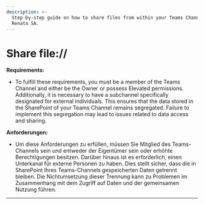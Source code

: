 ```yaml
---
description: >-
  Step-by-step guide on how to share files from within your Teams Channel at
  Renata SA.
---
```


# Share file://

**Requirements:**

* To fulfill these requirements, you must be a member of the Teams Channel and either be the Owner or possess Elevated permissions. Additionally, it is necessary to have a subchannel specifically designated for external individuals. This ensures that the data stored in the SharePoint of your Teams Channel remains segregated. Failure to implement this segregation may lead to issues related to data access and sharing.

**Anforderungen:**

* Um diese Anforderungen zu erfüllen, müssen Sie Mitglied des Teams-Channels sein und entweder der Eigentümer sein oder erhöhte Berechtigungen besitzen. Darüber hinaus ist es erforderlich, einen Unterkanal für externe Personen zu haben. Dies stellt sicher, dass die in SharePoint Ihres Teams-Channels gespeicherten Daten getrennt bleiben. Die Nichtumsetzung dieser Trennung kann zu Problemen im Zusammenhang mit dem Zugriff auf Daten und der gemeinsamen Nutzung führen.

***

<figure><img src="../../../.gitbook/assets/1 (1).png" alt=""><figcaption></figcaption></figure>

<figure><img src="../../../.gitbook/assets/2.png" alt=""><figcaption></figcaption></figure>

<figure><img src="../../../.gitbook/assets/3.png" alt=""><figcaption></figcaption></figure>

<figure><img src="../../../.gitbook/assets/4.png" alt=""><figcaption></figcaption></figure>

<figure><img src="../../../.gitbook/assets/4.1.png" alt=""><figcaption></figcaption></figure>

<figure><img src="../../../.gitbook/assets/5.png" alt=""><figcaption></figcaption></figure>

<figure><img src="../../../.gitbook/assets/6.png" alt=""><figcaption></figcaption></figure>

<figure><img src="../../../.gitbook/assets/7.png" alt=""><figcaption></figcaption></figure>

<figure><img src="../../../.gitbook/assets/8.png" alt=""><figcaption></figcaption></figure>

<figure><img src="../../../.gitbook/assets/9.png" alt=""><figcaption></figcaption></figure>

<figure><img src="../../../.gitbook/assets/10.png" alt=""><figcaption></figcaption></figure>

<figure><img src="../../../.gitbook/assets/11.png" alt=""><figcaption></figcaption></figure>

<figure><img src="../../../.gitbook/assets/12.png" alt=""><figcaption></figcaption></figure>

<figure><img src="../../../.gitbook/assets/13.png" alt=""><figcaption></figcaption></figure>

<figure><img src="../../../.gitbook/assets/15.2.png" alt=""><figcaption></figcaption></figure>

<figure><img src="../../../.gitbook/assets/15.4.png" alt=""><figcaption></figcaption></figure>

<figure><img src="../../../.gitbook/assets/15.5.png" alt=""><figcaption></figcaption></figure>

<figure><img src="../../../.gitbook/assets/15.6.png" alt=""><figcaption></figcaption></figure>

